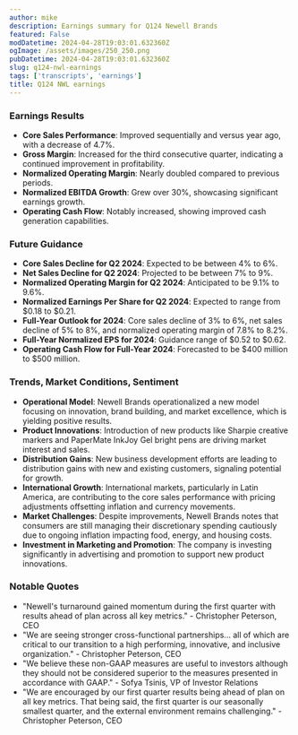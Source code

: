 ```yaml
---
author: mike
description: Earnings summary for Q124 Newell Brands 
featured: False
modDatetime: 2024-04-28T19:03:01.632360Z
ogImage: /assets/images/250_250.png
pubDatetime: 2024-04-28T19:03:01.632360Z
slug: q124-nwl-earnings
tags: ['transcripts', 'earnings']
title: Q124 NWL earnings
---
```

### Earnings Results
- **Core Sales Performance**: Improved sequentially and versus year ago, with a decrease of 4.7%.
- **Gross Margin**: Increased for the third consecutive quarter, indicating a continued improvement in profitability.
- **Normalized Operating Margin**: Nearly doubled compared to previous periods.
- **Normalized EBITDA Growth**: Grew over 30%, showcasing significant earnings growth.
- **Operating Cash Flow**: Notably increased, showing improved cash generation capabilities.

### Future Guidance
- **Core Sales Decline for Q2 2024**: Expected to be between 4% to 6%.
- **Net Sales Decline for Q2 2024**: Projected to be between 7% to 9%.
- **Normalized Operating Margin for Q2 2024**: Anticipated to be 9.1% to 9.6%.
- **Normalized Earnings Per Share for Q2 2024**: Expected to range from $0.18 to $0.21.
- **Full-Year Outlook for 2024**: Core sales decline of 3% to 6%, net sales decline of 5% to 8%, and normalized operating margin of 7.8% to 8.2%.
- **Full-Year Normalized EPS for 2024**: Guidance range of $0.52 to $0.62.
- **Operating Cash Flow for Full-Year 2024**: Forecasted to be $400 million to $500 million.

### Trends, Market Conditions, Sentiment
- **Operational Model**: Newell Brands operationalized a new model focusing on innovation, brand building, and market excellence, which is yielding positive results.
- **Product Innovations**: Introduction of new products like Sharpie creative markers and PaperMate InkJoy Gel bright pens are driving market interest and sales.
- **Distribution Gains**: New business development efforts are leading to distribution gains with new and existing customers, signaling potential for growth.
- **International Growth**: International markets, particularly in Latin America, are contributing to the core sales performance with pricing adjustments offsetting inflation and currency movements.
- **Market Challenges**: Despite improvements, Newell Brands notes that consumers are still managing their discretionary spending cautiously due to ongoing inflation impacting food, energy, and housing costs.
- **Investment in Marketing and Promotion**: The company is investing significantly in advertising and promotion to support new product innovations.

### Notable Quotes
- "Newell's turnaround gained momentum during the first quarter with results ahead of plan across all key metrics." - Christopher Peterson, CEO
- "We are seeing stronger cross-functional partnerships... all of which are critical to our transition to a high performing, innovative, and inclusive organization." - Christopher Peterson, CEO
- "We believe these non-GAAP measures are useful to investors although they should not be considered superior to the measures presented in accordance with GAAP." - Sofya Tsinis, VP of Investor Relations
- "We are encouraged by our first quarter results being ahead of plan on all key metrics. That being said, the first quarter is our seasonally smallest quarter, and the external environment remains challenging." - Christopher Peterson, CEO